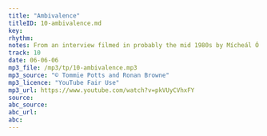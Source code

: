 ```yaml
---
title: "Ambivalence"
titleID: 10-ambivalence.md
key:
rhythm:
notes: From an interview filmed in probably the mid 1980s by Mícheál Ó Súilleabháin, as research for his PhD.
track: 10
date: 06-06-06
mp3_file: /mp3/tp/10-ambivalence.mp3
mp3_source: "© Tommie Potts and Ronan Browne"
mp3_licence: "YouTube Fair Use"
mp3_url: https://www.youtube.com/watch?v=pkVUyCVhxFY
source:  
abc_source:
abc_url:
abc:
---
```

